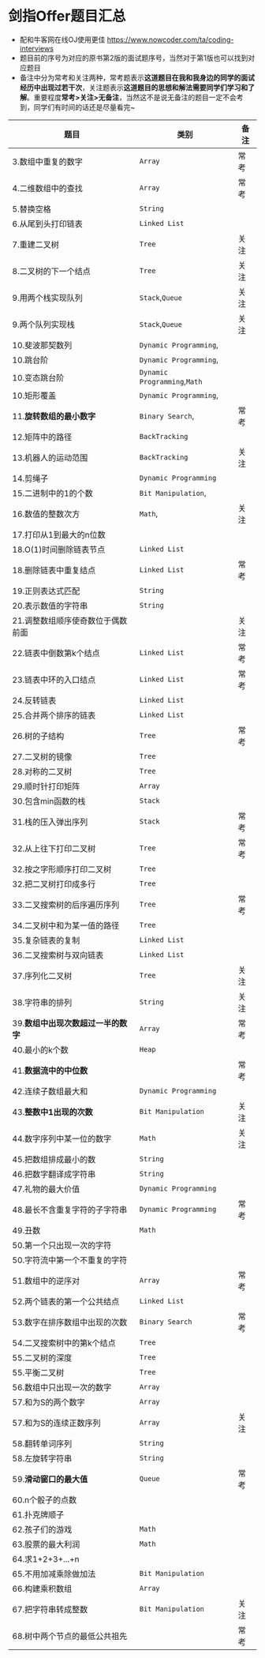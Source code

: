 # 剑指Offer题目汇总
- 配和牛客网在线OJ使用更佳 
https://www.nowcoder.com/ta/coding-interviews
- 题目前的序号为对应的原书第2版的面试题序号，当然对于第1版也可以找到对应题目
- 备注中分为常考和关注两种，常考题表示**这道题目在我和我身边的同学的面试经历中出现过若干次**，关注题表示**这道题目的思想和解法需要同学们学习和了解**。重要程度**常考>关注>无备注**，当然这不是说无备注的题目一定不会考到，同学们有时间的话还是尽量看完~

| 题目                              | 类别                         | 备注 |
| --------------------------------- | ---------------------------- | ---- |
| 3.数组中重复的数字                | `Array`                      | 常考 |
| 4.二维数组中的查找                | `Array`                      | 常考 |
| 5.替换空格                        | `String`                     |      |
| 6.从尾到头打印链表                | `Linked List`                |      |
| 7.重建二叉树                      | `Tree`                       | 关注 |
| 8.二叉树的下一个结点              | `Tree`                       | 关注 |
| 9.用两个栈实现队列                | `Stack`,`Queue`              | 关注 |
| 9.两个队列实现栈                  | `Stack`,`Queue`              | 关注 |
| 10.斐波那契数列                   | `Dynamic Programming`,       |      |
| 10.跳台阶                         | `Dynamic Programming`,       |      |
| 10.变态跳台阶                     | `Dynamic Programming`,`Math` |      |
| 10.矩形覆盖                       | `Dynamic Programming`,       |      |
| 11.**旋转数组的最小数字**             | `Binary Search`,             | 常考 |
| 12.矩阵中的路径                   | `BackTracking`               |      |
| 13.机器人的运动范围               | `BackTracking`               | 关注 |
| 14.剪绳子                         | `Dynamic Programming`        |      |
| 15.二进制中的1的个数              | `Bit Manipulation`,          |      |
| 16.数值的整数次方                 | `Math`,                      | 关注 |
| 17.打印从1到最大的n位数           |                              |      |
| 18.O(1)时间删除链表节点           | `Linked List`                |      |
| 18.删除链表中重复结点             | `Linked List`                | 常考 |
| 19.正则表达式匹配                 | `String`                     |      |
| 20.表示数值的字符串               | `String`                     |      |
| 21.调整数组顺序使奇数位于偶数前面 |                              | 关注 |
| 22.链表中倒数第k个结点            | `Linked List`                | 常考 |
| 23.链表中环的入口结点             | `Linked List`                | 常考 |
| 24.反转链表                       | `Linked List`                |      |
| 25.合并两个排序的链表             | `Linked List`                |      |
| 26.树的子结构                     | `Tree`                       | 常考 |
| 27.二叉树的镜像                   | `Tree`                       |      |
| 28.对称的二叉树                   | `Tree`                       |      |
| 29.顺时针打印矩阵                 | `Array`                      |      |
| 30.包含min函数的栈                | `Stack`                      |      |
| 31.栈的压入弹出序列               | `Stack`                      | 常考 |
| 32.从上往下打印二叉树             | `Tree`                       | 常考 |
| 32.按之字形顺序打印二叉树         | `Tree`                       |      |
| 32.把二叉树打印成多行             | `Tree`                       |      |
| 33.二叉搜索树的后序遍历序列       | `Tree`                       | 常考 |
| 34.二叉树中和为某一值的路径       | `Tree`                       |      |
| 35.复杂链表的复制                 | `Linked List`                |      |
| 36.二叉搜索树与双向链表           | `Linked List`                |      |
| 37.序列化二叉树                   | `Tree`                       | 关注 |
| 38.字符串的排列                   | `String`                     | 关注 |
| 39.**数组中出现次数超过一半的数字**   | `Array`                      | 常考 |
| 40.最小的k个数                    | `Heap`                       |      |
| 41.**数据流中的中位数**              |                              | 常考 |
| 42.连续子数组最大和               | `Dynamic Programming`        |      |
| 43.**整数中1出现的次数**              | `Bit Manipulation`           | 关注 |
| 44.数字序列中某一位的数字         | `Math`                       | 关注 |
| 45.把数组排成最小的数             | `String`                     |      |
| 46.把数字翻译成字符串             | `String`                     |      |
| 47.礼物的最大价值                 | `Dynamic Programming`        |      |
| 48.最长不含重复字符的子字符串     | `Dynamic Programming`        | 常考 |
| 49.丑数                           | `Math`                       |      |
| 50.第一个只出现一次的字符         |                              |      |
| 50.字符流中第一个不重复的字符     |                              |      |
| 51.数组中的逆序对                 | `Array`                      | 常考 |
| 52.两个链表的第一个公共结点       | `Linked List`                |      |
| 53.数字在排序数组中出现的次数     | `Binary Search`              | 常考 |
| 54.二叉搜索树中的第k个结点        | `Tree`                       |      |
| 55.二叉树的深度                   | `Tree`                       |      |
| 55.平衡二叉树                     | `Tree`                       |      |
| 56.数组中只出现一次的数字         | `Array`                      |      |
| 57.和为S的两个数字                | `Array`                      |      |
| 57.和为S的连续正数序列            | `Array`                      | 关注 |
| 58.翻转单词序列                   | `String`                     |      |
| 58.左旋转字符串                   | `String`                     |      |
| 59.**滑动窗口的最大值**              | `Queue`                      | 常考 |
| 60.n个骰子的点数                  |                              |      |
| 61.扑克牌顺子                     |                              |      |
| 62.孩子们的游戏                   | `Math`                       |      |
| 63.股票的最大利润                 | `Math`                       |      |
| 64.求1+2+3+...+n                  |                              |      |
| 65.不用加减乘除做加法             | `Bit Manipulation`           |      |
| 66.构建乘积数组                   | `Array`                      |      |
| 67.把字符串转成整数               | `Bit Manipulation`           | 关注 |
| 68.树中两个节点的最低公共祖先     |                              | 常考 |